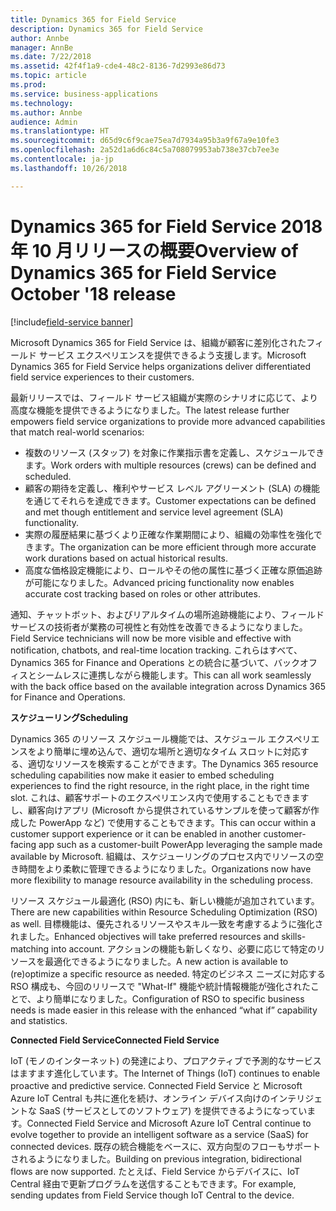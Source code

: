 ```yaml
---
title: Dynamics 365 for Field Service
description: Dynamics 365 for Field Service
author: Annbe
manager: AnnBe
ms.date: 7/22/2018
ms.assetid: 42f4f1a9-cde4-48c2-8136-7d2993e86d73
ms.topic: article
ms.prod: 
ms.service: business-applications
ms.technology: 
ms.author: Annbe
audience: Admin
ms.translationtype: HT
ms.sourcegitcommit: d65d9c6f9cae75ea7d7934a95b3a9f67a9e10fe3
ms.openlocfilehash: 2a52d1a6d6c84c5a708079953ab738e37cb7ee3e
ms.contentlocale: ja-jp
ms.lasthandoff: 10/26/2018

---
```


#  <a name="overview-of-dynamics-365-for-field-service-october-18-release"></a><span data-ttu-id="43ba6-103">Dynamics 365 for Field Service 2018 年 10 月リリースの概要</span><span class="sxs-lookup"><span data-stu-id="43ba6-103">Overview of Dynamics 365 for Field Service October '18 release</span></span>

[!include[field-service banner](../../includes/field-service.md)]



<span data-ttu-id="43ba6-104">Microsoft Dynamics 365 for Field Service は、組織が顧客に差別化されたフィールド サービス エクスペリエンスを提供できるよう支援します。</span><span class="sxs-lookup"><span data-stu-id="43ba6-104">Microsoft Dynamics 365 for Field Service helps organizations deliver differentiated field service experiences to their customers.</span></span>

<span data-ttu-id="43ba6-105">最新リリースでは、フィールド サービス組織が実際のシナリオに応じて、より高度な機能を提供できるようになりました。</span><span class="sxs-lookup"><span data-stu-id="43ba6-105">The latest release further empowers field service organizations to provide more advanced capabilities that match real-world scenarios:</span></span> 

- <span data-ttu-id="43ba6-106">複数のリソース (スタッフ) を対象に作業指示書を定義し、スケジュールできます。</span><span class="sxs-lookup"><span data-stu-id="43ba6-106">Work orders with multiple resources (crews) can be defined and scheduled.</span></span> 
- <span data-ttu-id="43ba6-107">顧客の期待を定義し、権利やサービス レベル アグリーメント (SLA) の機能を通じてそれらを達成できます。</span><span class="sxs-lookup"><span data-stu-id="43ba6-107">Customer expectations can be defined and met though entitlement and service level agreement (SLA) functionality.</span></span> 
- <span data-ttu-id="43ba6-108">実際の履歴結果に基づくより正確な作業期間により、組織の効率性を強化できます。</span><span class="sxs-lookup"><span data-stu-id="43ba6-108">The organization can be more efficient through more accurate work durations based on actual historical results.</span></span> 
- <span data-ttu-id="43ba6-109">高度な価格設定機能により、ロールやその他の属性に基づく正確な原価追跡が可能になりました。</span><span class="sxs-lookup"><span data-stu-id="43ba6-109">Advanced pricing functionality now enables accurate cost tracking based on roles or other attributes.</span></span> 

<span data-ttu-id="43ba6-110">通知、チャットボット、およびリアルタイムの場所追跡機能により、フィールド サービスの技術者が業務の可視性と有効性を改善できるようになりました。</span><span class="sxs-lookup"><span data-stu-id="43ba6-110">Field Service technicians will now be more visible and effective with notification, chatbots, and real-time location tracking.</span></span> <span data-ttu-id="43ba6-111">これらはすべて、Dynamics 365 for Finance and Operations との統合に基づいて、バックオフィスとシームレスに連携しながら機能します。</span><span class="sxs-lookup"><span data-stu-id="43ba6-111">This can all work seamlessly with the back office based on the available integration across Dynamics 365 for Finance and Operations.</span></span>

<span data-ttu-id="43ba6-112">**スケジューリング**</span><span class="sxs-lookup"><span data-stu-id="43ba6-112">**Scheduling**</span></span>

<span data-ttu-id="43ba6-113">Dynamics 365 のリソース スケジュール機能では、スケジュール エクスペリエンスをより簡単に埋め込んで、適切な場所と適切なタイム スロットに対応する、適切なリソースを検索することができます。</span><span class="sxs-lookup"><span data-stu-id="43ba6-113">The Dynamics 365 resource scheduling capabilities now make it easier to embed scheduling experiences to find the right resource, in the right place, in the right time slot.</span></span> <span data-ttu-id="43ba6-114">これは、顧客サポートのエクスペリエンス内で使用することもできますし、顧客向けアプリ (Microsoft から提供されているサンプルを使って顧客が作成した PowerApp など) で使用することもできます。</span><span class="sxs-lookup"><span data-stu-id="43ba6-114">This can occur within a customer support experience or it can be enabled in another customer-facing app such as a customer-built PowerApp leveraging the sample made available by Microsoft.</span></span> <span data-ttu-id="43ba6-115">組織は、スケジューリングのプロセス内でリソースの空き時間をより柔軟に管理できるようになりました。</span><span class="sxs-lookup"><span data-stu-id="43ba6-115">Organizations now have more flexibility to manage resource availability in the scheduling process.</span></span>

<span data-ttu-id="43ba6-116">リソース スケジュール最適化 (RSO) 内にも、新しい機能が追加されています。</span><span class="sxs-lookup"><span data-stu-id="43ba6-116">There are new capabilities within Resource Scheduling Optimization (RSO) as well.</span></span> <span data-ttu-id="43ba6-117">目標機能は、優先されるリソースやスキル一致を考慮するように強化されました。</span><span class="sxs-lookup"><span data-stu-id="43ba6-117">Enhanced objectives will take preferred resources and skills-matching into account.</span></span> <span data-ttu-id="43ba6-118">アクションの機能も新しくなり、必要に応じて特定のリソースを最適化できるようになりました。</span><span class="sxs-lookup"><span data-stu-id="43ba6-118">A new action is available to (re)optimize a specific resource as needed.</span></span> <span data-ttu-id="43ba6-119">特定のビジネス ニーズに対応する RSO 構成も、今回のリリースで "What-If" 機能や統計情報機能が強化されたことで、より簡単になりました。</span><span class="sxs-lookup"><span data-stu-id="43ba6-119">Configuration of RSO to specific business needs is made easier in this release with the enhanced “what if” capability and statistics.</span></span>

<span data-ttu-id="43ba6-120">**Connected Field Service**</span><span class="sxs-lookup"><span data-stu-id="43ba6-120">**Connected Field Service**</span></span>

<span data-ttu-id="43ba6-121">IoT (モノのインターネット) の発達により、プロアクティブで予測的なサービスはますます進化しています。</span><span class="sxs-lookup"><span data-stu-id="43ba6-121">The Internet of Things (IoT) continues to enable proactive and predictive service.</span></span> <span data-ttu-id="43ba6-122">Connected Field Service と Microsoft Azure IoT Central も共に進化を続け、オンライン デバイス向けのインテリジェントな SaaS (サービスとしてのソフトウェア) を提供できるようになっています。</span><span class="sxs-lookup"><span data-stu-id="43ba6-122">Connected Field Service and Microsoft Azure IoT Central continue to evolve together to provide an intelligent software as a service (SaaS) for connected devices.</span></span> <span data-ttu-id="43ba6-123">既存の統合機能をベースに、双方向型のフローもサポートされるようになりました。</span><span class="sxs-lookup"><span data-stu-id="43ba6-123">Building on previous integration, bidirectional flows are now supported.</span></span> <span data-ttu-id="43ba6-124">たとえば、Field Service からデバイスに、IoT Central 経由で更新プログラムを送信することもできます。</span><span class="sxs-lookup"><span data-stu-id="43ba6-124">For example, sending updates from Field Service though IoT Central to the device.</span></span> 





